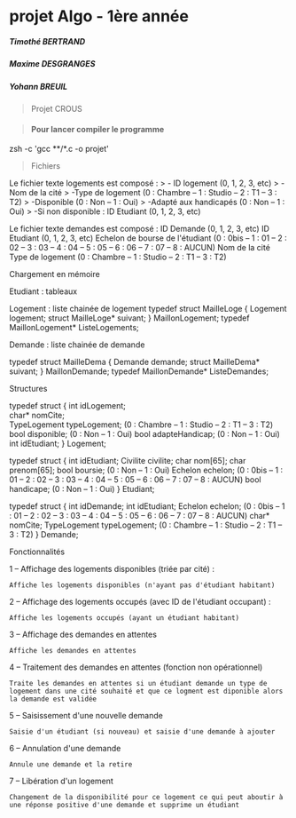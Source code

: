 # projet Algo - 1ère année

##### Timothé BERTRAND 
##### Maxime DESGRANGES
##### Yohann BREUIL

> Projet CROUS

> #### Pour lancer compiler le programme
 zsh -c 'gcc **/*.c -o projet'


> Fichiers

Le fichier texte logements est composé :
	> - ID logement (0, 1, 2, 3, etc)
    > - Nom de la cité 
    > -Type de logement (0 : Chambre – 1 : Studio – 2 : T1 – 3  : T2)
    > -Disponible (0 : Non – 1 : Oui)
    > -Adapté aux handicapés (0 : Non – 1 : Oui)
    > -Si non disponible : ID Etudiant (0, 1, 2, 3, etc)

Le fichier texte demandes est composé :
	ID Demande (0, 1, 2, 3, etc)
	ID Etudiant (0, 1, 2, 3, etc)
	Echelon de bourse de l'étudiant (0 : 0bis – 1 : 01 – 2 : 02 – 3 : 03 – 4 : 04 – 5 : 05 – 6 : 06 – 7 : 07 – 8 : AUCUN)
	Nom de la cité 
	Type de logement (0 : Chambre – 1 : Studio – 2 : T1 – 3  : T2)

Chargement en mémoire

Etudiant : tableaux

Logement : liste chainée de logement
typedef struct MailleLoge {
	Logement logement;
	struct MailleLoge* suivant;
} MaillonLogement;
typedef MaillonLogement* ListeLogements;

Demande : liste  chainée de demande

typedef struct MailleDema {
    Demande demande;
    struct MailleDema* suivant;
} MaillonDemande;
typedef MaillonDemande* ListeDemandes;





Structures

typedef struct {
    int idLogement; 	
    char* nomCite;	
    TypeLogement typeLogement;	 (0 : Chambre – 1 : Studio – 2 : T1 – 3  : T2)
    bool disponible;			 (0 : Non – 1 : Oui)
    bool adapteHandicap;		 (0 : Non – 1 : Oui)
    int idEtudiant;
} Logement;

typedef struct {
    int idEtudiant;
    Civilite civilite;
    char nom[65];
    char prenom[65];
    bool boursie;			(0 : Non – 1 : Oui)
    Echelon echelon;			(0 : 0bis – 1 : 01 – 2 : 02 – 3 : 03 – 4 : 04 – 5 : 05 – 6 : 06 – 7 : 07 – 8 : AUCUN)
    bool handicape;			(0 : Non – 1 : Oui)
} Etudiant;

typedef struct {
	int idDemande;
	int idEtudiant;
	Echelon echelon;		(0 : 0bis – 1 : 01 – 2 : 02 – 3 : 03 – 4 : 04 – 5 : 05 – 6 : 06 – 7 : 07 – 8 : AUCUN)
	char* nomCite;
	TypeLogement typeLogement;	(0 : Chambre – 1 : Studio – 2 : T1 – 3  : T2)
} Demande;






















Fonctionnalités

1 – Affichage des logements disponibles (triée par cité) :

	Affiche les logements disponibles (n'ayant pas d'étudiant habitant)

2 – Affichage des logements occupés (avec ID de l'étudiant occupant) : 

	Affiche les logements occupés (ayant un étudiant habitant)

3 – Affichage des demandes en attentes

	Affiche les demandes en attentes 

4 – Traitement des demandes en attentes (fonction non opérationnel)

	Traite les demandes en attentes si un étudiant demande un type de logement dans une cité souhaité et que ce logment est diponible alors la demande est validée
5 – Saisissement d'une nouvelle demande 

	Saisie d'un étudiant (si nouveau) et saisie d'une demande à ajouter

6 – Annulation d'une demande 

	Annule une demande et la retire

7 – Libération d'un logement 

	Changement de la disponibilité pour ce logement ce qui peut aboutir à une réponse positive d'une demande et supprime un étudiant




  
